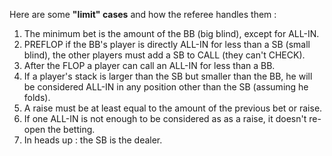 Here are some <b>"limit" cases</b> and how  the referee handles them :
<ol>
<li>The minimum bet is the amount of the BB (big blind), except for ALL-IN.</li>
<li>PREFLOP if the BB's player is directly ALL-IN for less than a SB (small blind), the other players must add a SB to CALL (they can't CHECK).</li> 
<li>After the FLOP a player can call an ALL-IN for less than a BB.</li>
<li>If a player's stack is larger than the SB but smaller than the BB, he will be considered ALL-IN in any position other than the SB (assuming he folds).</li>
<li>A raise must be at least equal to the amount of the previous bet or raise.</li>
<li>If one ALL-IN is not enough to be considered as as a raise, it doesn't re-open the betting.</li>
<li>In heads up : the SB is the dealer.</li>
</ol>
